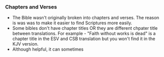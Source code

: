 ### Chapters and Verses
- The Bible wasn't originally broken into chapters and verses. The reason is was was to make it easier to find Scriptures more easily.
- Some bibles don't have chapter titles OR they are different chpater title between translations. For example - "Faith without works is dead" is a chapter title in the ESV and CSB translation but you won't find it in the KJV version. 
- Although helpful, it can sometimes 